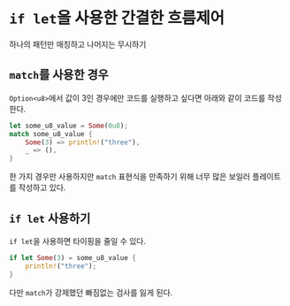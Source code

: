 # `if let`을 사용한 간결한 흐름제어

하나의 패턴만 매칭하고 나머지는 무시하기

## `match`를 사용한 경우

`Option<u8>`에서 값이 3인 경우에만 코드를 실행하고 싶다면 아래와 같이 코드를 작성한다.

```rust
let some_u8_value = Some(0u8);
match some_u8_value {
    Some(3) => println!("three"),
    _ => (),
}
```

한 가지 경우만 사용하지만 `match` 표현식을 만족하기 위해 너무 많은 보일러 플레이트를 작성하고 있다.

## `if let` 사용하기

`if let`을 사용하면 타이핑을 줄일 수 있다.

```rust
if let Some(3) = some_u8_value {
    println!("three");
}
```

다만 `match`가 강제했던 빠짐없는 검사를 잃게 된다.
